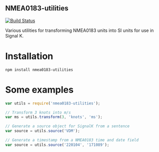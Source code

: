 NMEA0183-utilities
------------------

[![Build Status](https://travis-ci.org/SignalK/nmea0183-utilities.svg)](https://travis-ci.org/SignalK/nmea0183-utilities)

Various utilities for transforming NMEA0183 units into SI units for use in Signal K. 


Installation
============

`npm install nmea0183-utilities`


Some examples
=============

```javascript
var utils = require('nmea0183-utilities');

// Transform 3 knots into m/s
var ms = utils.transform(3, 'knots', 'ms');

// Generate a source object for SignalK from a sentence
var source = utils.source('VDM');

// Generate a timestamp from a NMEA0183 time and date field
var source = utils.source('220104', '171089');
```